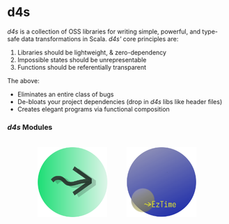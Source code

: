# d4s

_d4s_ is a collection of OSS libraries for writing simple, powerful, and type-safe data transformations in Scala. _d4s'_ core principles are:

1. Libraries should be lightweight, & zero-dependency
2. Impossible states should be unrepresentable
3. Functions should be referentially transparent

The above:
- Eliminates an entire class of bugs
- De-bloats your project dependencies (drop in _d4s_ libs like header files)
- Creates elegant programs via functional composition 

### _d4s_ Modules
<div align="center">

<div style="display: inline-block; text-align: center; margin: 20px 20px;">
  <a href="https://github.com/mattlianje/d4s/tree/master/etl4s">
    <img src="pix/etl4s.png" alt="etl4s" width="160" height="160"/>
  </a>
</div>

<div style="display: inline-block; text-align: center; margin: 20px 20px;">
  <a href="https://github.com/mattlianje/d4s/tree/master/eztime">
    <img src="pix/eztime.png" alt="eztime" width="160" height="160"/>
  </a>
</div>

</div>
